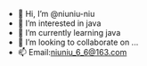 - 👋 Hi, I’m @niuniu-niu
- 👀 I’m interested in java
- 🌱 I’m currently learning java
- 💞️ I’m looking to collaborate on ...
- 📫 Email:niuniu_6_6@163.com

<!---
niuniu-niu/niuniu-niu is a ✨ special ✨ repository because its `README.md` (this file) appears on your GitHub profile.
You can click the Preview link to take a look at your changes.
--->
